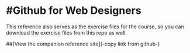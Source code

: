 #Github for Web Designers
========================

This reference also serves as the exercise files for the course, so you can download the exercise files from this repo as well.

##[View the companion reference site](-copy link from github-)
